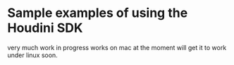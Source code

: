 
# Sample examples of using the Houdini SDK

very much work in progress works on mac at the moment will get it to work under linux soon.

